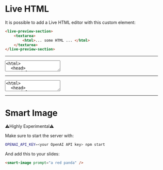 # Live HTML

It is possible to add a Live HTML editor with this custom element:

```html
<live-preview-section>
    <textarea>
        <html>... some HTML ... </html>
    </textarea>
</live-preview-section>
```

---

<live-preview-section>
          <textarea>
<html>
  <head>
    <title>YOUR NAME</title>
  </head>
  <body>
    <h1>Hello, world!</h1>
  </body>
</html>
          </textarea>
        </live-preview-section>

---

<live-preview-section>
          <textarea>
<html>
  <head>
    <title>YOUR NAME</title>
    <style>
button {
  background-color: darkorange;
}
    </style>
  </head>
  <body>
    <button onclick="show()">
      show me!
    </button>
    <script>
function show() {
  alert('Hello, World!');
}
    </script>
  </body>
</html>
          </textarea>
        </live-preview-section>


---

# Smart Image

⚠️Highly Experimental⚠️

Make sure to start the server with:

```bash
OPENAI_API_KEY=<your OpenAI API key> npm start
```

And add this to your slides:

```html
<smart-image prompt="a red panda" />
```

<smart-image prompt="a red panda" />

